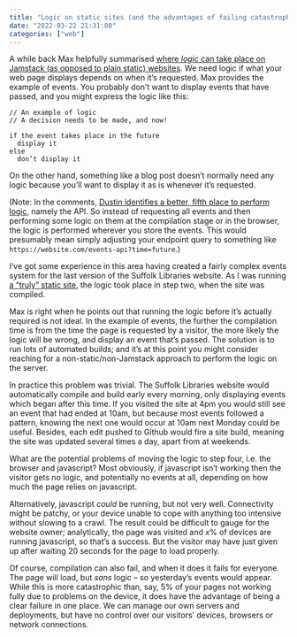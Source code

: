 ```yaml
---
title: "Logic on static sites (and the advantages of failing catastrophically but knowably)"
date: "2022-03-22 21:31:00"
categories: ["web"]
---
```



A while back Max helpfully summarised [where _logic_ can take place on Jamstack (as opposed to plain static) websites](https://css-tricks.com/where-does-logic-go-on-jamstack-sites/). We need logic if what your web page displays depends on when it’s requested. Max provides the example of events. You probably don’t want to display events that have passed, and you might express the logic like this:

````
// An example of logic
// A decision needs to be made, and now!

if the event takes place in the future
  display it
else
  don’t display it
````

On the other hand, something like a blog post doesn’t normally need any logic because you’ll want to display it as is whenever it’s requested.

(Note: In the comments, [Dustin identifies a better, fifth place to perform logic](https://css-tricks.com/where-does-logic-go-on-jamstack-sites/#comment-1761935), namely the API. So instead of requesting all events and then performing some logic on them at the compilation stage or in the browser, the logic is performed wherever you store the events. This would presumably mean simply adjusting your endpoint query to something like `https://website.com/events-api?time=future`.)

I’ve got some experience in this area having created a fairly complex events system for the last version of the Suffolk Libraries website. As I was running [a “truly” static site](/paternoster/posts/static/), the logic took place in step two, when the site was compiled.

Max is right when he points out that running the logic before it’s actually required is not ideal. In the example of events, the further the compilation time is from the time the page is requested by a visitor, the more likely the logic will be wrong, and display an event that’s passed. The solution is to run lots of automated builds; and it’s at this point you might consider reaching for a non-static/non-Jamstack approach to perform the logic on the server.

In practice this problem was trivial. The Suffolk Libraries website would automatically compile and build early every morning, only displaying events which began after this time. If you visited the site at 4pm you would still see an event that had ended at 10am, but because most events followed a pattern, knowing the next one would occur at 10am next Monday could be useful. Besides, each edit pushed to Github would fire a site build, meaning the site was updated several times a day, apart from at weekends.

What are the potential problems of moving the logic to step four, i.e. the browser and javascript? Most obviously, if javascript isn’t working then the visitor gets no logic, and potentially no events at all, depending on how much the page relies on javascript.

Alternatively, javascript _could_ be running, but not very well. Connectivity might be patchy, or your device unable to cope with anything too intensive without slowing to a crawl. The result could be difficult to gauge for the website owner; analytically, the page was visited and <i>x</i>% of devices are running javascript, so that’s a success. But the visitor may have just given up after waiting 20 seconds for the page to load properly.

Of course, compilation can also fail, and when it does it fails for everyone. The page will load, but <i>sans</i> logic – so yesterday’s events would appear. While this is more catastrophic than, say, 5% of your pages not working fully due to problems on the device, it does have the advantage of being a clear failure in one place. We can manage our own servers and deployments, but have no control over our visitors’ devices, browsers or network connections.








